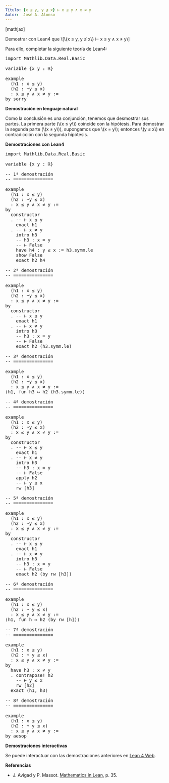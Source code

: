 ```yaml
---
Título: {x ≤ y, y ≰ x} ⊢ x ≤ y ∧ x ≠ y
Autor:  José A. Alonso
---
```


[mathjax]

Demostrar con Lean4 que
\\[\\{x ≤ y, y ≰ x\\} ⊢ x ≤ y ∧ x ≠ y\\]

Para ello, completar la siguiente teoría de Lean4:

<pre lang="lean">
import Mathlib.Data.Real.Basic

variable {x y : ℝ}

example
  (h1 : x ≤ y)
  (h2 : ¬y ≤ x)
  : x ≤ y ∧ x ≠ y :=
by sorry
</pre>
<!--more-->

<b>Demostración en lenguaje natural</b>

Como la conclusión es una conjunción, tenemos que desmostrar sus  partes. La primera parte (\\(x ≤ y\\)) coincide con la hipótesis. Para demostrar la segunda parte (\\(x ≠ y\\)), supongamos que \\(x = y\\); entonces \\(y ≤ x\\) en contradicción con la segunda hipótesis.

<b>Demostraciones con Lean4</b>

<pre lang="lean">
import Mathlib.Data.Real.Basic

variable {x y : ℝ}

-- 1ª demostración
-- ===============

example
  (h1 : x ≤ y)
  (h2 : ¬y ≤ x)
  : x ≤ y ∧ x ≠ y :=
by
  constructor
  . -- ⊢ x ≤ y
    exact h1
  . -- ⊢ x ≠ y
    intro h3
    -- h3 : x = y
    -- ⊢ False
    have h4 : y ≤ x := h3.symm.le
    show False
    exact h2 h4

-- 2ª demostración
-- ===============

example
  (h1 : x ≤ y)
  (h2 : ¬y ≤ x)
  : x ≤ y ∧ x ≠ y :=
by
  constructor
  . -- ⊢ x ≤ y
    exact h1
  . -- ⊢ x ≠ y
    intro h3
    -- h3 : x = y
    -- ⊢ False
    exact h2 (h3.symm.le)

-- 3ª demostración
-- ===============

example
  (h1 : x ≤ y)
  (h2 : ¬y ≤ x)
  : x ≤ y ∧ x ≠ y :=
⟨h1, fun h3 ↦ h2 (h3.symm.le)⟩

-- 4ª demostración
-- ===============

example
  (h1 : x ≤ y)
  (h2 : ¬y ≤ x)
  : x ≤ y ∧ x ≠ y :=
by
  constructor
  . -- ⊢ x ≤ y
    exact h1
  . -- ⊢ x ≠ y
    intro h3
    -- h3 : x = y
    -- ⊢ False
    apply h2
    -- ⊢ y ≤ x
    rw [h3]

-- 5ª demostración
-- ===============

example
  (h1 : x ≤ y)
  (h2 : ¬y ≤ x)
  : x ≤ y ∧ x ≠ y :=
by
  constructor
  . -- ⊢ x ≤ y
    exact h1
  . -- ⊢ x ≠ y
    intro h3
    -- h3 : x = y
    -- ⊢ False
    exact h2 (by rw [h3])

-- 6ª demostración
-- ===============

example
  (h1 : x ≤ y)
  (h2 : ¬ y ≤ x)
  : x ≤ y ∧ x ≠ y :=
⟨h1, fun h ↦ h2 (by rw [h])⟩

-- 7ª demostración
-- ===============

example
  (h1 : x ≤ y)
  (h2 : ¬ y ≤ x)
  : x ≤ y ∧ x ≠ y :=
by
  have h3 : x ≠ y
  . contrapose! h2
    -- ⊢ y ≤ x
    rw [h2]
  exact ⟨h1, h3⟩

-- 8ª demostración
-- ===============

example
  (h1 : x ≤ y)
  (h2 : ¬ y ≤ x)
  : x ≤ y ∧ x ≠ y :=
by aesop
</pre>

<b>Demostraciones interactivas</b>

Se puede interactuar con las demostraciones anteriores en <a href="https://live.lean-lang.org/#url=https://raw.githubusercontent.com/jaalonso/Calculemus2/main/src/Introduccion_de_la_conjuncion.lean" rel="noopener noreferrer" target="_blank">Lean 4 Web</a>.

<b>Referencias</b>

<ul>
<li> J. Avigad y P. Massot. <a href="https://bit.ly/3U4UjBk">Mathematics in Lean</a>, p. 35.</li>
</ul>

